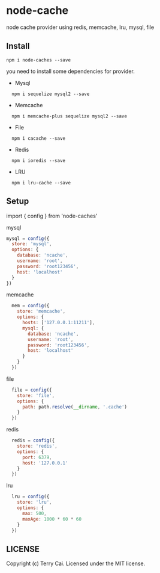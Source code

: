 # node-cache
node cache provider using redis, memcache, lru, mysql, file


## Install

```
npm i node-caches --save

```

you need to install some dependencies for provider.

- Mysql
```
  npm i sequelize mysql2 --save
```

- Memcache
```
  npm i memcache-plus sequelize mysql2 --save
```
- File 
```
  npm i cacache --save 
```
- Redis
```
  npm i ioredis --save  
```
- LRU
```
  npm i lru-cache --save
```

## Setup

import { config } from 'node-caches'

mysql

```js
mysql = config({
  store: 'mysql',
  options: {
    database: 'ncache',
    username: 'root',
    password: 'root123456',
    host: 'localhost'
  }
})

```

memcache

```js
  mem = config({
    store: 'memcache',
    options: {
      hosts: ['127.0.0.1:11211'],
      mysql: {
        database: 'ncache',
        username: 'root',
        password: 'root123456',
        host: 'localhost'
      }
    }
  })

```

file

```js
  file = config({
    store: 'file',
    options: {
      path: path.resolve(__dirname, '.cache')
    }
  })
```

redis

```js
  redis = config({
    store: 'redis',
    options: {
      port: 6379,
      host: '127.0.0.1'
    }
  })
```

lru

```js
  lru = config({
    store: 'lru',
    options: {
      max: 500,
      maxAge: 1000 * 60 * 60
    }
  })
```



## LICENSE

Copyright (c) Terry Cai. Licensed under the MIT license.










